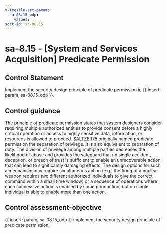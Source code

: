```yaml
---
x-trestle-set-params:
  sa-08.15_odp:
    values:
sort-id: sa-08.15
---
```


# sa-8.15 - \[System and Services Acquisition\] Predicate Permission

## Control Statement

Implement the security design principle of predicate permission in {{ insert: param, sa-08.15_odp }}.

## Control guidance

The principle of predicate permission states that system designers consider requiring multiple authorized entities to provide consent before a highly critical operation or access to highly sensitive data, information, or resources is allowed to proceed. [SALTZER75](#c9495d6e-ef64-4090-8509-e58c3b9009ff) originally named predicate permission the separation of privilege. It is also equivalent to separation of duty. The division of privilege among multiple parties decreases the likelihood of abuse and provides the safeguard that no single accident, deception, or breach of trust is sufficient to enable an unrecoverable action that can lead to significantly damaging effects. The design options for such a mechanism may require simultaneous action (e.g., the firing of a nuclear weapon requires two different authorized individuals to give the correct command within a small time window) or a sequence of operations where each successive action is enabled by some prior action, but no single individual is able to enable more than one action.

## Control assessment-objective

{{ insert: param, sa-08.15_odp }} implement the security design principle of predicate permission.
